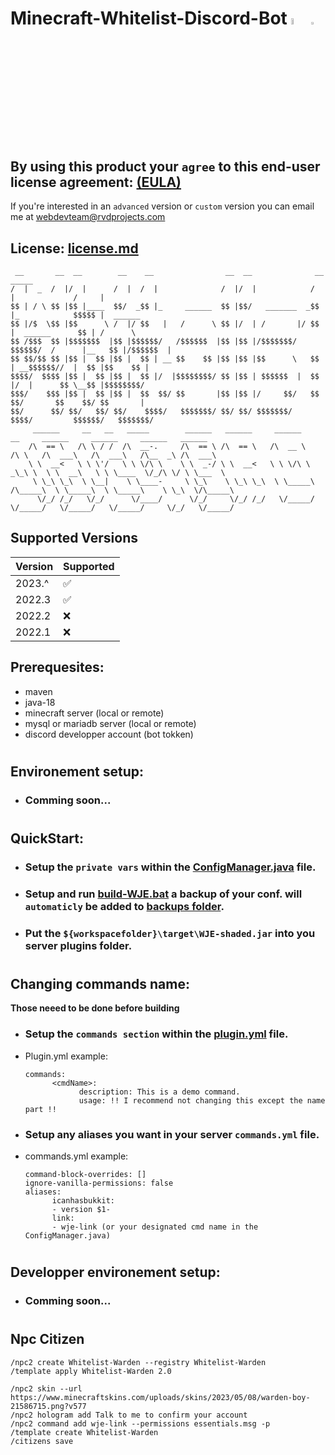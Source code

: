 # Minecraft-Whitelist-Discord-Bot <img src="https://mirrors.creativecommons.org/presskit/buttons/88x31/png/by-nc-nd.eu.png" alt="by-nc-nd" width="5%"> <img src="https://creativecommons.org/wp-content/uploads/2022/07/CCLogoColorPop1.gif" width="3%">

## By using this product your `agree` to this end-user license agreement: [(EULA)](https://github.com/Izocel/Minecraft-Whitelist-Discord-Bot/files/9796398/EULA.pdf)

If you're interested in an `advanced` version or `custom` version you can email me at <a href="mailto:webdevteam@rvdprojects.com">webdevteam@rvdprojects.com</a>

## License: [license.md](license.md)

```
 __       __  __        __    __                __  __              __               _____
/  |  _  /  |/  |      /  |  /  |              /  |/  |            /  |             /     |
$$ | / \ $$ |$$ |____  $$/  _$$ |_     ______  $$ |$$/   _______  _$$ |_            $$$$$ |  ______
$$ |/$  \$$ |$$      \ /  |/ $$   |   /      \ $$ |/  | /       |/ $$   |  ______      $$ | /      \
$$ /$$$  $$ |$$$$$$$  |$$ |$$$$$$/   /$$$$$$  |$$ |$$ |/$$$$$$$/ $$$$$$/  /      |__   $$ |/$$$$$$  |
$$ $$/$$ $$ |$$ |  $$ |$$ |  $$ | __ $$    $$ |$$ |$$ |$$      \   $$ | __$$$$$$//  |  $$ |$$    $$ |
$$$$/  $$$$ |$$ |  $$ |$$ |  $$ |/  |$$$$$$$$/ $$ |$$ | $$$$$$  |  $$ |/  |      $$ \__$$ |$$$$$$$$/
$$$/    $$$ |$$ |  $$ |$$ |  $$  $$/ $$       |$$ |$$ |/     $$/   $$  $$/       $$    $$/ $$       |
$$/      $$/ $$/   $$/ $$/    $$$$/   $$$$$$$/ $$/ $$/ $$$$$$$/     $$$$/         $$$$$$/   $$$$$$$/
     ______     __   __   _____        ______   ______     ______       __     ______     ______     ______   ______
    /\  == \   /\ \ / /  /\  __-.     /\  == \ /\  == \   /\  __ \     /\ \   /\  ___\   /\  ___\   /\__  _\ /\  ___\
    \ \  __<   \ \ \'/   \ \ \/\ \    \ \  _-/ \ \  __<   \ \ \/\ \   _\_\ \  \ \  __\   \ \ \____  \/_/\ \/ \ \___  \
     \ \_\ \_\  \ \__|    \ \____-     \ \_\    \ \_\ \_\  \ \_____\ /\_____\  \ \_____\  \ \_____\    \ \_\  \/\_____\
      \/_/ /_/   \/_/      \/____/      \/_/     \/_/ /_/   \/_____/ \/_____/   \/_____/   \/_____/     \/_/   \/_____/

```

## Supported Versions

| Version | Supported          |
| ------- | ------------------ |
| 2023.^  | :white_check_mark: |
| 2022.3  | :white_check_mark: |
| 2022.2  | :x:                |
| 2022.1  | :x:                |

## Prerequesites:

- maven
- java-18
- minecraft server (local or remote)
- mysql or mariadb server (local or remote)
- discord developper account (bot tokken)

#

## Environement setup:

- ### Comming soon...

#

## QuickStart:

- ### Setup the `private vars` within the [ConfigManager.java](src/main/java/configs/ConfigManager.java) file.
- ### Setup and run [build-WJE.bat](build-WJE.bat) a backup of your conf. will `automaticly` be added to [backups folder](/backups).
- ### Put the `${workspacefolder}\target\WJE-shaded.jar` into you server plugins folder.

#

## Changing commands name:

**Those neeed to be done before building**

- ### Setup the `commands section` within the [plugin.yml](src/main/resources/plugin.yml) file.
- Plugin.yml example:

      commands:
            <cmdName>:
                  description: This is a demo command.
                  usage: !! I recommend not changing this except the name part !!

- ### Setup any aliases you want in your server `commands.yml` file.
- commands.yml example:

      command-block-overrides: []
      ignore-vanilla-permissions: false
      aliases:
            icanhasbukkit:
            - version $1-
            link:
            - wje-link (or your designated cmd name in the ConfigManager.java)


#

## Developper environement setup:

- ### Comming soon...

#


## Npc Citizen
```
/npc2 create Whitelist-Warden --registry Whitelist-Warden
/template apply Whitelist-Warden 2.0

/npc2 skin --url https://www.minecraftskins.com/uploads/skins/2023/05/08/warden-boy-21586715.png?v577
/npc2 hologram add Talk to me to confirm your account
/npc2 command add wje-link --permissions essentials.msg -p
/template create Whitelist-Warden
/citizens save
```